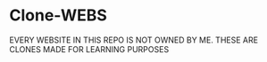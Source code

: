 # Clone-WEBS
EVERY WEBSITE IN THIS REPO IS NOT OWNED BY ME. THESE ARE CLONES MADE FOR LEARNING PURPOSES
